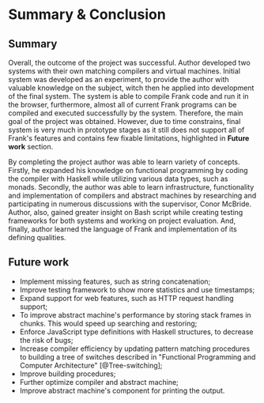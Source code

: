 # Summary & Conclusion

## Summary

Overall, the outcome of the project was successful. Author developed two systems with their
own matching compilers and virtual machines. Initial system was developed as an experiment, to provide
the author with valuable knowledge on the subject, witch then he applied into development of the final
system. The system is able to compile Frank code and run it in the browser, furthermore, almost all of
current Frank programs can be compiled and executed successfully by the system. Therefore, the 
main goal of the project was obtained. However, due to time constrains, final system is very much
in prototype stages as it still does not support all of Frank's features and contains few
fixable limitations, highlighted in **Future work** section. 

By completing the project author was able to learn variety of concepts. Firstly, he expanded his
knowledge on functional programming by coding the compiler with Haskell
while utilizing various data types, such as monads. Secondly, the author was able to learn 
infrastructure, functionality and implementation of compilers and abstract machines by
researching and participating in numerous discussions with the supervisor, Conor McBride. Author,
also, gained greater insight on Bash script while creating testing frameworks for both systems and
working on project evaluation. And, finally, author learned the language of Frank and implementation of
its defining qualities. 
 


## Future work

* Implement missing features, such as string concatenation;
* Improve testing framework to show more statistics and use timestamps;
* Expand support for web features, such as HTTP request handling support;
* To improve abstract machine's performance by storing stack frames in chunks. This would speed up
  searching and restoring;
* Enforce JavaScript type definitions with Haskell structures, to decrease the risk of bugs;
* Increase compiler efficiency by updating pattern matching procedures to building a tree
  of switches described in "Functional Programming and Computer Architecture" [@Tree-switching];
* Improve building procedures;
* Further optimize compiler and abstract machine;
* Improve abstract machine's component for printing the output.

